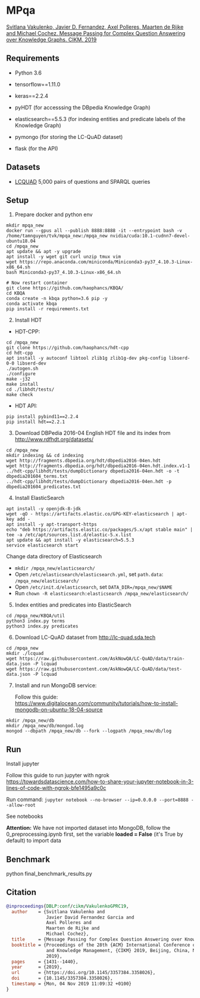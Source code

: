 # MPqa

[Svitlana Vakulenko, Javier D. Fernandez, Axel Polleres, Maarten de Rijke and Michael Cochez. Message Passing for Complex Question Answering over Knowledge Graphs. CIKM. 2019](https://arxiv.org/abs/1908.06917)


## Requirements

* Python 3.6
* tensorflow==1.11.0
* keras==2.2.4

* pyHDT (for accesssing the DBpedia Knowledge Graph)
* elasticsearch==5.5.3 (for indexing entities and predicate labels of the Knowledge Graph)

* pymongo (for storing the LC-QuAD dataset)
* flask (for the API)


## Datasets

* [LCQUAD](http://lc-quad.sda.tech) 5,000 pairs of questions and SPARQL queries

## Setup

1. Prepare docker and python env
```
mkdir mpqa_new
docker run --gpus all --publish 8888:8888 -it --entrypoint bash -v /home/tamnguyen/tvk/mpqa_new:/mpqa_new nvidia/cuda:10.1-cudnn7-devel-ubuntu18.04
cd /mpqa_new
apt update && apt -y upgrade
apt install -y wget git curl unzip tmux vim
wget https://repo.anaconda.com/miniconda/Miniconda3-py37_4.10.3-Linux-x86_64.sh
bash Miniconda3-py37_4.10.3-Linux-x86_64.sh

# Now restart container
git clone https://github.com/haophancs/KBQA/
cd KBQA
conda create -n kbqa python=3.6 pip -y
conda activate kbqa
pip install -r requirements.txt
```

2. Install HDT
 - HDT-CPP:
```
cd /mpqa_new
git clone https://github.com/haophancs/hdt-cpp
cd hdt-cpp
apt install -y autoconf libtool zlib1g zlib1g-dev pkg-config libserd-0-0 libserd-dev
./autogen.sh
./configure
make -j32
make install
cd ./libhdt/tests/
make check
```
 - HDT API:
```
pip install pybind11==2.2.4
pip install hdt==2.2.1
```

3. Download DBPedia 2016-04 English HDT file and its index from http://www.rdfhdt.org/datasets/
```
cd /mpqa_new
mkdir indexing && cd indexing
wget http://fragments.dbpedia.org/hdt/dbpedia2016-04en.hdt
wget http://fragments.dbpedia.org/hdt/dbpedia2016-04en.hdt.index.v1-1
../hdt-cpp/libhdt/tests/dumpDictionary dbpedia2016-04en.hdt -o -t dbpedia201604_terms.txt
../hdt-cpp/libhdt/tests/dumpDictionary dbpedia2016-04en.hdt -p dbpedia201604_predicates.txt
```

4. Install ElasticSearch 
```
apt install -y openjdk-8-jdk
wget -qO - https://artifacts.elastic.co/GPG-KEY-elasticsearch | apt-key add -
apt install -y apt-transport-https
echo "deb https://artifacts.elastic.co/packages/5.x/apt stable main" | tee -a /etc/apt/sources.list.d/elastic-5.x.list
apt update && apt install -y elasticsearch=5.5.3
service elasticsearch start
```
  Change data directory of Elasticsearch
 - ```mkdir /mpqa_new/elasticsearch/```
 - Open ```/etc/elasticsearch/elasticsearch.yml```, set ```path.data```: ```/mpqa_new/elasticsearch/``` 
 - Open ```/etc/init.d/elasticsearch```, set ```DATA_DIR=/mpqa_new/$NAME```
 - Run ```chown -R elasticsearch:elasticsearch /mpqa_new/elasticsearch/```

5. Index entities and predicates into ElasticSearch
```
cd /mpqa_new/KBQA/util
python3 index.py terms
python3 index.py predicates
```

6. Download LC-QuAD dataset from http://lc-quad.sda.tech
```
cd /mpqa_new
mkdir ./lcquad
wget https://raw.githubusercontent.com/AskNowQA/LC-QuAD/data/train-data.json -P lcquad
wget https://raw.githubusercontent.com/AskNowQA/LC-QuAD/data/test-data.json -P lcquad
```

7. Install and run MongoDB service:

   Follow this guide: https://www.digitalocean.com/community/tutorials/how-to-install-mongodb-on-ubuntu-18-04-source
```
mkdir /mpqa_new/db
mkdir /mpqa_new/db/mongod.log
mongod --dbpath /mpqa_new/db --fork --logpath /mpqa_new/db/log
```


<!-- 
2. Download and make [fastText](https://github.com/facebookresearch/fastText), load the English model trained on Wikipedia and generate fastText embeddings:

'''
cd data
wget https://s3-us-west-1.amazonaws.com/fasttext-vectors/wiki.en.zip
unzip wiki.en.zip
rm wiki.en.zip
'''

./fasttext print-word-vectors ../KBQA/data/fasttext/wiki.en.bin < ../KBQA/data/test_question_words.txt > ../KBQA/data/test_question_words_fasttext.txt

 -->


## Run
Install jupyter

Follow this guide to run jupyter with ngrok https://towardsdatascience.com/how-to-share-your-jupyter-notebook-in-3-lines-of-code-with-ngrok-bfe1495a9c0c

Run command: ```jupyter notebook --no-browser --ip=0.0.0.0 --port=8888 --allow-root```

See notebooks

**Attention:** We have not imported dataset into MongoDB, follow the 0_preprocessing.ipynb first, set the variable **loaded = False** (it's True by default) to import data

## Benchmark

python final_benchmark_results.py

## Citation

```bibtex
@inproceedings{DBLP:conf/cikm/VakulenkoGPRC19,
  author    = {Svitlana Vakulenko and
               Javier David Fernandez Garcia and
               Axel Polleres and
               Maarten de Rijke and
               Michael Cochez},
  title     = {Message Passing for Complex Question Answering over Knowledge Graphs},
  booktitle = {Proceedings of the 28th {ACM} International Conference on Information
               and Knowledge Management, {CIKM} 2019, Beijing, China, November 3-7,
               2019},
  pages     = {1431--1440},
  year      = {2019},
  url       = {https://doi.org/10.1145/3357384.3358026},
  doi       = {10.1145/3357384.3358026},
  timestamp = {Mon, 04 Nov 2019 11:09:32 +0100}
}
```
